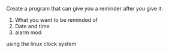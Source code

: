 Create a program that can give you a reminder after you give it:

1. What you want to be reminded of
2. Date and time
3. alarm mod

using the linux clock system